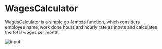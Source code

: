 # WagesCalculator
WagesCalculator is a simple go-lambda function, which considers employee name, work done hours and hourly rate as inputs and calculates the total wages per month.

![input](https://user-images.githubusercontent.com/101988759/159710385-570e76e2-ace8-45ca-b18d-324b29156b90.png)


